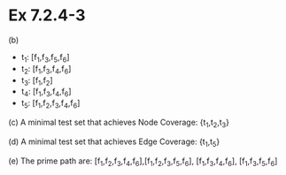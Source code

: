 # Ex 7.2.4-3 #

(b)
- t<sub>1</sub>: [f<sub>1</sub>,f<sub>3</sub>,f<sub>5</sub>,f<sub>6</sub>]
- t<sub>2</sub>: [f<sub>1</sub>,f<sub>3</sub>,f<sub>4</sub>,f<sub>6</sub>]
- t<sub>3</sub>: [f<sub>1</sub>,f<sub>2</sub>]
- t<sub>4</sub>: [f<sub>1</sub>,f<sub>3</sub>,f<sub>4</sub>,f<sub>6</sub>]
- t<sub>5</sub>: [f<sub>1</sub>,f<sub>2</sub>,f<sub>3</sub>,f<sub>4</sub>,f<sub>6</sub>]

(c) A minimal test set that achieves Node Coverage:  {t<sub>1</sub>,t<sub>2</sub>,t<sub>3</sub>}

(d) A minimal test set that achieves Edge Coverage: {t<sub>1</sub>,t<sub>5</sub>}

(e) The prime path are: [f<sub>1</sub>,f<sub>2</sub>,f<sub>3</sub>,f<sub>4</sub>,f<sub>6</sub>],[f<sub>1</sub>,f<sub>2</sub>,f<sub>3</sub>,f<sub>5</sub>,f<sub>6</sub>], [f<sub>1</sub>,f<sub>3</sub>,f<sub>4</sub>,f<sub>6</sub>], [f<sub>1</sub>,f<sub>3</sub>,f<sub>5</sub>,f<sub>6</sub>]